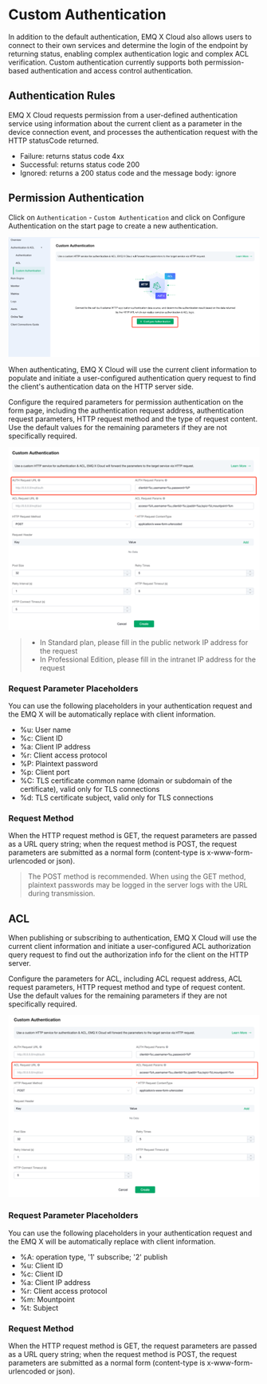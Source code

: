 # Custom Authentication

In addition to the default authentication, EMQ X Cloud also allows users to connect to their own services and determine the login of the endpoint by returning status, enabling complex authentication logic and complex ACL verification. Custom authentication currently supports both permission-based authentication and access control authentication.

## Authentication Rules

EMQ X Cloud requests permission from a user-defined authentication service using information about the current client as a parameter in the device connection event, and processes the authentication request with the HTTP statusCode returned.

 - Failure: returns status code 4xx 
 - Successful: returns status code 200 
 - Ignored: returns a 200 status code and the message body: ignore
 

## Permission Authentication
 Click on `Authentication` - `Custom Authentication` and click on Configure Authentication on the start page to create a new authentication.

 ![http_auth](./_assets/http_default.png)

 When authenticating, EMQ X Cloud will use the current client information to populate and initiate a user-configured authentication query request to find the client's authentication data on the HTTP server side.

 Configure the required parameters for permission authentication on the form page, including the authentication request address, authentication request parameters, HTTP request method and the type of request content. Use the default values for the remaining parameters if they are not specifically required.

 ![http_auth](./_assets/http_auth_1.png)

> - In Standard plan, please fill in the public network IP address for the request
> - In Professional Edition, please fill in the intranet IP address for the request



### Request Parameter Placeholders
You can use the following placeholders in your authentication request and the EMQ X will be automatically replace with client information.

 - %u: User name
 - %c: Client ID
 - %a: Client IP address
 - %r: Client access protocol
 - %P: Plaintext password
 - %p: Client port
 - %C: TLS certificate common name (domain or subdomain of the certificate), valid only for TLS connections
 - %d: TLS certificate subject, valid only for TLS connections
 

### Request Method
When the HTTP request method is GET, the request parameters are passed as a URL query string; when the request method is POST, the request parameters are submitted as a normal form (content-type is x-www-form-urlencoded or json).

> The POST method is recommended. When using the GET method, plaintext passwords may be logged in the server logs with the URL during transmission.

## ACL
 
 When publishing or subscribing to authentication, EMQ X Cloud will use the current client information and initiate a user-configured ACL authorization query request to find out the authorization info for the client on the HTTP server.

 Configure the parameters for ACL, including ACL request address, ACL request parameters, HTTP request method and type of request content. Use the default values for the remaining parameters if they are not specifically required.

  ![http_auth](./_assets/http_auth_2.png)

### Request Parameter Placeholders
You can use the following placeholders in your authentication request and the EMQ X will be automatically replace with client information.

 - %A: operation type, '1' subscribe; '2' publish
 - %u: Client ID
 - %c: Client ID
 - %a: Client IP address
 - %r: Client access protocol
 - %m: Mountpoint
 - %t: Subject
 
### Request Method
When the HTTP request method is GET, the request parameters are passed as a URL query string; when the request method is POST, the request parameters are submitted as a normal form (content-type is x-www-form-urlencoded or json).